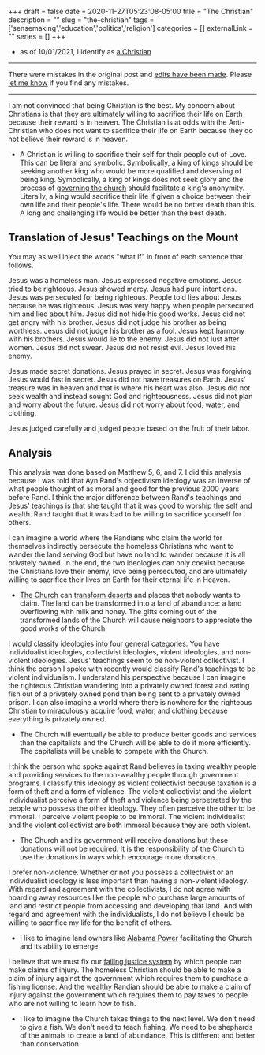 +++
draft = false
date = 2020-11-27T05:23:08-05:00
title = "The Christian"
description = ""
slug = "the-christian"
tags = ['sensemaking','education','politics','religion']
categories = []
externalLink = ""
series = []
+++
 
- as of 10/01/2021, I identify as [a Christian](/posts/truth#christian-people)

***
There were mistakes in the original post and [edits have been made](https://github.com/heroLFG/hugo-herolfg-site/commits/dev/content/posts/the-christian.md).  Please [let me know](https://discord.gg/YZP89kc) if you find any mistakes.
***

I am not convinced that being Christian is the best.  My concern about Christians is that they are ultimately willing to sacrifice their life on Earth because their reward is in heaven.  The Christian is at odds with the Anti-Christian who does not want to sacrifice their life on Earth because they do not believe their reward is in heaven.

- A Christian is willing to sacrifice their self for their people out of Love.  This can be literal and symbolic.  Symbolically, a king of kings should be seeking another king who would be more qualified and deserving of being king.  Symbolically, a king of kings does not seek glory and the process of [governing the church](/posts/government) should facilitate a king's anonymity.  Literally, a king would sacrifice their life if given a choice between their own life and their people's life.  There would be no better death than this.  A long and challenging life would be better than the best death.

## Translation of Jesus' Teachings on the Mount

You may as well inject the words "what if" in front of each sentence that follows.

Jesus was a homeless man.  Jesus expressed negative emotions.  Jesus tried to be righteous.  Jesus showed mercy.  Jesus had pure intentions.  Jesus was persecuted for being righteous.  People told lies about Jesus because he was righteous.  Jesus was very happy when people persecuted him and lied about him.  Jesus did not hide his good works.  Jesus did not get angry with his brother.  Jesus did not judge his brother as being worthless.  Jesus did not judge his brother as a fool.  Jesus kept harmony with his brothers.  Jesus would lie to the enemy.  Jesus did not lust after women.  Jesus did not swear.  Jesus did not resist evil.  Jesus loved his enemy.

Jesus made secret donations.  Jesus prayed in secret.  Jesus was forgiving.  Jesus would fast in secret.  Jesus did not have treasures on Earth.  Jesus' treasure was in heaven and that is where his heart was also.  Jesus did not seek wealth and instead sought God and righteousness.  Jesus did not plan and worry about the future.  Jesus did not worry about food, water, and clothing.

Jesus judged carefully and judged people based on the fruit of their labor.

## Analysis

This analysis was done based on Matthew 5, 6, and 7.  I did this analysis because I was told that Ayn Rand's objectivism ideology was an inverse of what people thought of as moral and good for the previous 2000 years before Rand.  I think the major difference between Rand's teachings and Jesus' teachings is that she taught that it was good to worship the self and wealth.  Rand taught that it was bad to be willing to sacrifice yourself for others.

I can imagine a world where the Randians who claim the world for themselves indirectly persecute the homeless Christians who want to wander the land serving God but have no land to wander because it is all privately owned.  In the end, the two ideologies can only coexist because the Christians love their enemy, love being persecuted, and are ultimately willing to sacrifice their lives on Earth for their eternal life in Heaven.

- [The Church](/posts/truth#church) can [transform deserts](/posts/global-climate-change/) and places that nobody wants to claim.  The land can be transformed into a land of abandunce: a land overflowing with milk and honey.  The gifts coming out of the transformed lands of the Church will cause neighbors to appreciate the good works of the Church.

I would classify ideologies into four general categories.  You have individualist ideologies, collectivist ideologies, violent ideologies, and non-violent ideologies.  Jesus' teachings seem to be non-violent collectivist.  I think the person I spoke with recently would classify Rand's teachings to be violent individualism.  I understand his perspective because I can imagine the righteous Christian wandering into a privately owned forest and eating fish out of a privately owned pond then being sent to a privately owned prison.  I can also imagine a world where there is nowhere for the righteous Christian to miraculously acquire food, water, and clothing because everything is privately owned.

- The Church will eventually be able to produce better goods and services than the capitalists and the Church will be able to do it more efficiently.  The capitalists will be unable to compete with the Church.

I think the person who spoke against Rand believes in taxing wealthy people and providing services to the non-wealthy people through government programs.  I classify this ideology as violent collectivist because taxation is a form of theft and a form of violence.  The violent collectivist and the violent individualist perceive a form of theft and violence being perpetrated by the people who possess the other ideology.  They often perceive the other to be immoral.  I perceive violent people to be immoral.  The violent individualist and the violent collectivist are both immoral because they are both violent.

- The Church and its government will receive donations but these donations will not be required.  It is the responsibility of the Church to use the donations in ways which encourage more donations.

I prefer non-violence.  Whether or not you possess a collectivist or an individualist ideology is less important than having a non-violent ideology.  With regard and agreement with the collectivists, I do not agree with hoarding away resources like the people who purchase large amounts of land and restrict people from accessing and developing that land.  And with regard and agreement with the individualists, I do not believe I should be willing to sacrifice my life for the benefit of others.

- I like to imagine land owners like [Alabama Power](https://www.alabamapower.com/) facilitating the Church and its ability to emerge.

I believe that we must fix our [failing justice system](/posts/failing-justice-systems) by which people can make claims of injury.  The homeless Christian should be able to make a claim of injury against the government which requires them to purchase a fishing license.  And the wealthy Randian should be able to make a claim of injury against the government which requires them to pay taxes to people who are not willing to learn how to fish.

- I like to imagine the Church takes things to the next level.  We don't need to give a fish.  We don't need to teach fishing.  We need to be shephards of the animals to create a land of abundance.  This is different and better than conservation.

